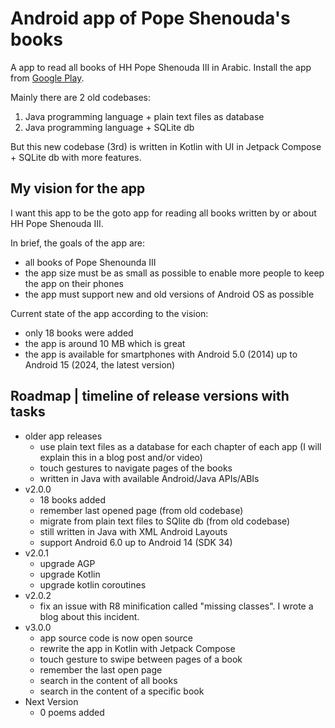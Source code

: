 # Android app of Pope Shenouda's books

A app to read all books of HH Pope Shenouda III in Arabic. Install the app from [Google Play](https://play.google.com/store/apps/details?id=com.churchservants.popebooks).

Mainly there are 2 old codebases:

1. Java programming language + plain text files as database
2. Java programming language + SQLite db

But this new codebase (3rd) is written in Kotlin with UI in Jetpack Compose + SQLite db with more features.

## My vision for the app

I want this app to be the goto app for reading all books written by or about HH Pope Shenouda III.

In brief, the goals of the app are:

- all books of Pope Shenounda III
- the app size must be as small as possible to enable more people to keep the app on their phones
- the app must support new and old versions of Android OS as possible

Current state of the app according to the vision:

- only 18 books were added
- the app is around 10 MB which is great
- the app is available for smartphones with Android 5.0 (2014) up to Android 15 (2024, the latest version)

## Roadmap | timeline of release versions with tasks

- older app releases
  - use plain text files as a database for each chapter of each app (I will explain this in a blog post and/or video)
  - touch gestures to navigate pages of the books
  - written in Java with available Android/Java APIs/ABIs
- v2.0.0
  - 18 books added
  - remember last opened page (from old codebase)
  - migrate from plain text files to SQlite db (from old codebase)
  - still written in Java with XML Android Layouts
  - support Android 6.0 up to Android 14 (SDK 34)
- v2.0.1
  - upgrade AGP
  - upgrade Kotlin
  - upgrade kotlin coroutines
- v2.0.2
  - fix an issue with R8 minification called "missing classes". I wrote a blog about this incident.
- v3.0.0
  - app source code is now open source
  - rewrite the app in Kotlin with Jetpack Compose
  - touch gesture to swipe between pages of a book
  - remember the last open page
  - search in the content of all books
  - search in the content of a specific book
- Next Version
  - 0 poems added
